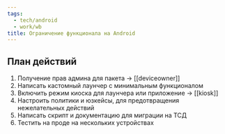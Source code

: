 ```yaml
---
tags:
  - tech/android
  - work/wb
title: Ограничение функционала на Android
---
```

## План действий 
1) Получение прав админа для пакета ->  [[deviceowner]] 
2) Написать кастомный лаунчер с минимальным функционалом
3) Включить режим киоска для лаунчера или приложение -> [[kiosk]]
4) Настроить политики и юзкейсы, для предотвращения нежелательных действий 
5) Написать скрипт и документацию для миграции на ТСД
6) Тестить на проде на нескольких устройствах 
